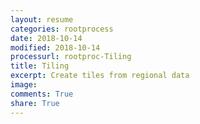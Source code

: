 ```yaml
---
layout: resume
categories: rootprocess
date: 2018-10-14
modified: 2018-10-14
processurl: rootproc-Tiling
title: Tiling
excerpt: Create tiles from regional data
image: 
comments: True
share: True
---
```


